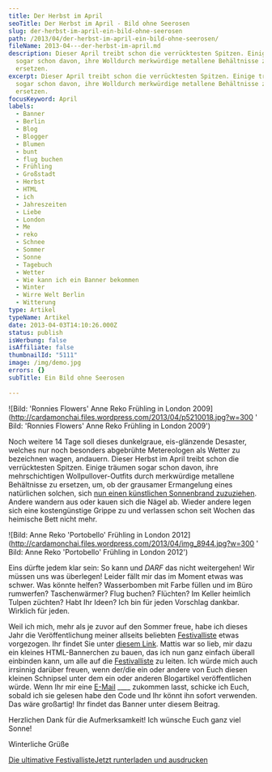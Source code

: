 ```yaml
---
title: Der Herbst im April
seoTitle: Der Herbst im April - Bild ohne Seerosen
slug: der-herbst-im-april-ein-bild-ohne-seerosen
path: /2013/04/der-herbst-im-april-ein-bild-ohne-seerosen/
fileName: 2013-04---der-herbst-im-april.md
description: Dieser April treibt schon die verrücktesten Spitzen. Einige träumen
  sogar schon davon, ihre Wolldurch merkwürdige metallene Behältnisse zu
  ersetzen.
excerpt: Dieser April treibt schon die verrücktesten Spitzen. Einige träumen
  sogar schon davon, ihre Wolldurch merkwürdige metallene Behältnisse zu
  ersetzen.
focusKeyword: April
labels:
  - Banner
  - Berlin
  - Blog
  - Blogger
  - Blumen
  - bunt
  - flug buchen
  - Frühling
  - Großstadt
  - Herbst
  - HTML
  - ich
  - Jahreszeiten
  - Liebe
  - London
  - Me
  - reko
  - Schnee
  - Sommer
  - Sonne
  - Tagebuch
  - Wetter
  - Wie kann ich ein Banner bekommen
  - Winter
  - Wirre Welt Berlin
  - Witterung
type: Artikel
typeName: Artikel
date: 2013-04-03T14:10:26.000Z
status: publish
isWerbung: false
isAffiliate: false
thumbnailId: "5111"
image: /img/demo.jpg
errors: {}
subTitle: Ein Bild ohne Seerosen
  
---
```


![Bild: 'Ronnies Flowers' Anne Reko Frühling in London 2009](http://cardamonchai.files.wordpress.com/2013/04/p5210018.jpg?w=300
'[ ](//2009/05/21/london-21-05-2009/) Bild: 'Ronnies Flowers' Anne Reko Frühling
in London 2009')

Noch weitere 14 Tage soll dieses dunkelgraue, eis-glänzende Desaster, welches
nur noch besonders abgebrühte Metereologen als Wetter zu bezeichnen wagen,
andauern. Dieser Herbst im April treibt schon die verrücktesten Spitzen. Einige
träumen sogar schon davon, ihre mehrschichtigen Wollpullover-Outfits durch
merkwürdige metallene Behältnisse zu ersetzen, um, ob der grausamer Ermangelung
eines natürlichen solchen, sich
[nun einen künstlichen Sonnenbrand zuzuziehen](http://wirre-welt-berlin.com/2013/04/03/wir-wollen-schon-und-knusprig-sein/).
Andere wandern aus oder kauen sich die Nägel ab. Wieder andere legen sich eine
kostengünstige Grippe zu und verlassen schon seit Wochen das heimische Bett
nicht mehr.

![Bild: Anne Reko 'Portobello' Frühling in London 2012](http://cardamonchai.files.wordpress.com/2013/04/img_8944.jpg?w=300
'[ ](//2012/03/07/sonnentranen/) Bild: Anne Reko 'Portobello' Frühling in London
2012')

Eins dürfte jedem klar sein: So kann und _DARF_ das nicht weitergehen! Wir
müssen uns was überlegen! Leider fällt mir das im Moment etwas was schwer. Was
könnte helfen? Wasserbomben mit Farbe füllen und im Büro rumwerfen?
Taschenwärmer? Flug buchen? Flüchten? Im Keller heimlich Tulpen züchten? Habt
Ihr Ideen? Ich bin für jeden Vorschlag dankbar. Wirklich für jeden.

Weil ich mich, mehr als je zuvor auf den Sommer freue, habe ich dieses Jahr die
Veröffentlichung meiner allseits beliebten
[Festivalliste](//2013/03/28/die-ultimative-festivalliste-2013/) etwas
vorgezogen. Ihr findet Sie unter
[diesem Link](//2013/03/28/die-ultimative-festivalliste-2013/). Mattis war so
lieb, mir dazu ein kleines HTML-Bannerchen zu bauen, das ich nun ganz einfach
überall einbinden kann, um alle auf die
[Festivalliste](//2013/03/28/die-ultimative-festivalliste-2013/) zu leiten. Ich
würde mich auch irrsinnig darüber freuen, wenn der/die ein oder andere von Euch
diesen kleinen Schnipsel unter dem ein oder anderen Blogartikel veröffentlichen
würde. Wenn Ihr mir eine [E-Mail](mailto:info@cardamonchai.com) \_\_\_\_
zukommen lasst, schicke ich Euch, sobald ich sie gelesen habe den Code und Ihr
könnt ihn sofort verwenden. Das wäre großartig! Ihr findet das Banner unter
diesem Beitrag.

Herzlichen Dank für die Aufmerksamkeit! Ich wünsche Euch ganz viel Sonne!

Winterliche Grüße

[Die ultimative FestivallisteJetzt runterladen und ausdrucken](/wp-content/uploads/2015/03/ultimative-vegane-festivalliste1.pdf)

  
